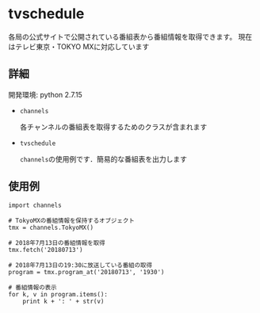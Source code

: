 # tvschedule

各局の公式サイトで公開されている番組表から番組情報を取得できます。
現在はテレビ東京・TOKYO MXに対応しています

## 詳細
開発環境: python 2.7.15
- `channels`

  各チャンネルの番組表を取得するためのクラスが含まれます
- `tvschedule`

  `channels`の使用例です．簡易的な番組表を出力します
  
## 使用例
    import channels
    
    # TokyoMXの番組情報を保持するオブジェクト
    tmx = channels.TokyoMX()
    
    # 2018年7月13日の番組情報を取得
    tmx.fetch('20180713')
    
    # 2018年7月13日の19:30に放送している番組の取得
    program = tmx.program_at('20180713', '1930')
    
    # 番組情報の表示
    for k, v in program.items():
        print k + ': ' + str(v)
